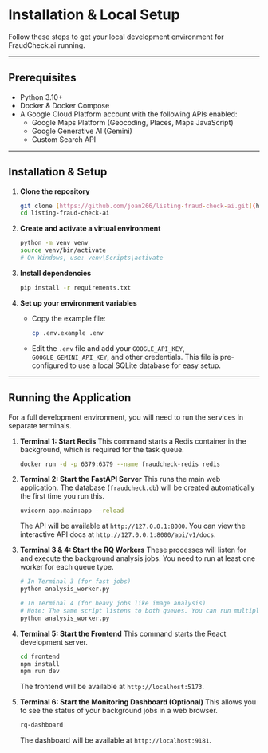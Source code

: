 # Installation & Local Setup

Follow these steps to get your local development environment for FraudCheck.ai running.

---

## Prerequisites

* Python 3.10+
* Docker & Docker Compose
* A Google Cloud Platform account with the following APIs enabled:
    * Google Maps Platform (Geocoding, Places, Maps JavaScript)
    * Google Generative AI (Gemini)
    * Custom Search API

---

## Installation & Setup

1.  **Clone the repository**
    ```sh
    git clone [https://github.com/joan266/listing-fraud-check-ai.git](https://github.com/joan266/listing-fraud-check-ai.git)
    cd listing-fraud-check-ai
    ```

2.  **Create and activate a virtual environment**
    ```sh
    python -m venv venv
    source venv/bin/activate
    # On Windows, use: venv\Scripts\activate
    ```

3.  **Install dependencies**
    ```sh
    pip install -r requirements.txt
    ```

4.  **Set up your environment variables**
    * Copy the example file:
        ```sh
        cp .env.example .env
        ```
    * Edit the `.env` file and add your `GOOGLE_API_KEY`, `GOOGLE_GEMINI_API_KEY`, and other credentials. This file is pre-configured to use a local SQLite database for easy setup.

---

## Running the Application

For a full development environment, you will need to run the services in separate terminals.

1.  **Terminal 1: Start Redis**
    This command starts a Redis container in the background, which is required for the task queue.
    ```sh
    docker run -d -p 6379:6379 --name fraudcheck-redis redis
    ```

2.  **Terminal 2: Start the FastAPI Server**
    This runs the main web application. The database (`fraudcheck.db`) will be created automatically the first time you run this.
    ```sh
    uvicorn app.main:app --reload
    ```
    The API will be available at `http://127.0.0.1:8000`. You can view the interactive API docs at `http://127.0.0.1:8000/api/v1/docs`.

3.  **Terminal 3 & 4: Start the RQ Workers**
    These processes will listen for and execute the background analysis jobs. You need to run at least one worker for each queue type.
    ```sh
    # In Terminal 3 (for fast jobs)
    python analysis_worker.py
    ```
    ```sh
    # In Terminal 4 (for heavy jobs like image analysis)
    # Note: The same script listens to both queues. You can run multiple instances.
    python analysis_worker.py
    ```

4.  **Terminal 5: Start the Frontend**
    This command starts the React development server.
    ```sh
    cd frontend
    npm install
    npm run dev
    ```
    The frontend will be available at `http://localhost:5173`.

5.  **Terminal 6: Start the Monitoring Dashboard (Optional)**
    This allows you to see the status of your background jobs in a web browser.
    ```sh
    rq-dashboard
    ```
    The dashboard will be available at `http://localhost:9181`.